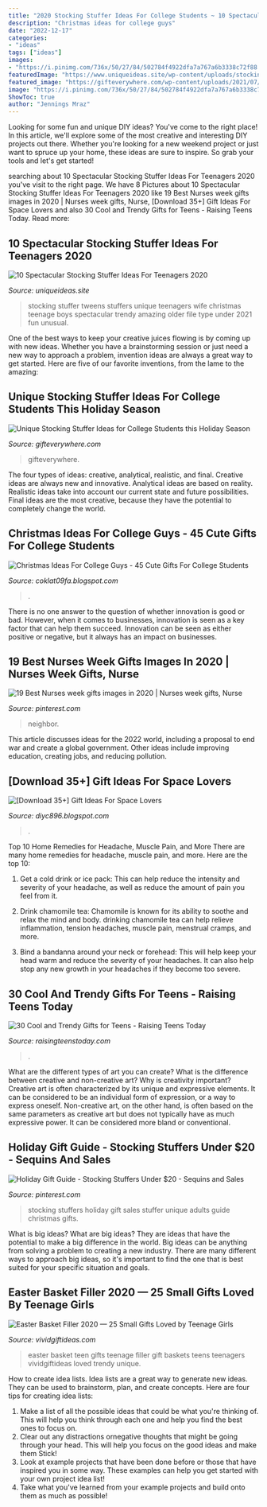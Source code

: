 ```yaml
---
title: "2020 Stocking Stuffer Ideas For College Students ~ 10 Spectacular Stocking Stuffer Ideas For Teenagers 2020"
description: "Christmas ideas for college guys"
date: "2022-12-17"
categories:
- "ideas"
tags: ["ideas"]
images:
- "https://i.pinimg.com/736x/50/27/84/502784f4922dfa7a767a6b3338c72f88.jpg"
featuredImage: "https://www.uniqueideas.site/wp-content/uploads/stocking-stuffer-ideas-for-tweens-unique-stocking-stuffer-3.png"
featured_image: "https://gifteverywhere.com/wp-content/uploads/2021/07/Universal-Socket-Set-979x1024.jpg"
image: "https://i.pinimg.com/736x/50/27/84/502784f4922dfa7a767a6b3338c72f88.jpg"
ShowToc: true
author: "Jennings Mraz"
---
```



Looking for some fun and unique DIY ideas? You've come to the right place! In this article, we'll explore some of the most creative and interesting DIY projects out there. Whether you're looking for a new weekend project or just want to spruce up your home, these ideas are sure to inspire. So grab your tools and let's get started!

	

		
searching about 10 Spectacular Stocking Stuffer Ideas For Teenagers 2020 you've visit to the right page. We have 8 Pictures about 10 Spectacular Stocking Stuffer Ideas For Teenagers 2020 like 19 Best Nurses week gifts images in 2020 | Nurses week gifts, Nurse, [Download 35+] Gift Ideas For Space Lovers and also 30 Cool and Trendy Gifts for Teens - Raising Teens Today. Read more:
		
    
## 10 Spectacular Stocking Stuffer Ideas For Teenagers 2020

<img loading=lazy src="https://www.uniqueideas.site/wp-content/uploads/stocking-stuffer-ideas-for-tweens-unique-stocking-stuffer-3.png" onerror="this.onerror=null;this.src='https://tse1.mm.bing.net/th?id=OIP.KsjqS-EyBOJVNZS73xRSWwHaJQ&amp;pid=15.1';" alt="10 Spectacular Stocking Stuffer Ideas For Teenagers 2020">

_Source: uniqueideas.site_

>stocking stuffer tweens stuffers unique teenagers wife christmas teenage boys spectacular trendy amazing older file type under 2021 fun unusual. 

	

One of the best ways to keep your creative juices flowing is by coming up with new ideas. Whether you have a brainstorming session or just need a new way to approach a problem, invention ideas are always a great way to get started. Here are five of our favorite inventions, from the lame to the amazing: 

    
## Unique Stocking Stuffer Ideas For College Students This Holiday Season

<img loading=lazy src="https://gifteverywhere.com/wp-content/uploads/2021/07/Universal-Socket-Set-979x1024.jpg" onerror="this.onerror=null;this.src='https://tse3.mm.bing.net/th?id=OIP.kBBPLDXurBvMiGonM1B3KwHaHv&amp;pid=15.1';" alt="Unique Stocking Stuffer Ideas for College Students this Holiday Season">

_Source: gifteverywhere.com_

>gifteverywhere. 

	

The four types of ideas: creative, analytical, realistic, and final.
Creative ideas are always new and innovative. Analytical ideas are based on reality. Realistic ideas take into account our current state and future possibilities. Final ideas are the most creative, because they have the potential to completely change the world.

    
## Christmas Ideas For College Guys - 45 Cute Gifts For College Students

<img loading=lazy src="https://i.pinimg.com/originals/55/2f/b2/552fb2e600a8f358817c1aeab3652a29.jpg" onerror="this.onerror=null;this.src='https://tse4.mm.bing.net/th?id=OIP.F_K7exHKOLSQbCieqKRGNAHaLG&amp;pid=15.1';" alt="Christmas Ideas For College Guys - 45 Cute Gifts For College Students">

_Source: coklat09fa.blogspot.com_

>. 

	

There is no one answer to the question of whether innovation is good or bad. However, when it comes to businesses, innovation is seen as a key factor that can help them succeed. Innovation can be seen as either positive or negative, but it always has an impact on businesses.

    
## 19 Best Nurses Week Gifts Images In 2020 | Nurses Week Gifts, Nurse

<img loading=lazy src="https://i.pinimg.com/474x/c4/c6/6e/c4c66e3ce37b5fcdc1375936c3984169.jpg" onerror="this.onerror=null;this.src='https://tse3.mm.bing.net/th?id=OIP._0kPehbXhjVj09R_81SQLQAAAA&amp;pid=15.1';" alt="19 Best Nurses week gifts images in 2020 | Nurses week gifts, Nurse">

_Source: pinterest.com_

>neighbor. 

	

This article discusses ideas for the 2022 world, including a proposal to end war and create a global government. Other ideas include improving education, creating jobs, and reducing pollution.

    
## [Download 35+] Gift Ideas For Space Lovers

<img loading=lazy src="https://i.pinimg.com/originals/31/7f/06/317f069ecfc220687f37d5a0aeef0939.jpg" onerror="this.onerror=null;this.src='https://tse2.mm.bing.net/th?id=OIP.sGt_WFNMJk5sYswK1Nr6KwHaNK&amp;pid=15.1';" alt="[Download 35+] Gift Ideas For Space Lovers">

_Source: diyc896.blogspot.com_

>. 

	

Top 10 Home Remedies for Headache, Muscle Pain, and More
There are many home remedies for headache, muscle pain, and more. Here are the top 10:
1. Get a cold drink or ice pack: This can help reduce the intensity and severity of your headache, as well as reduce the amount of pain you feel from it.

2. Drink chamomile tea: Chamomile is known for its ability to soothe and relax the mind and body. drinking chamomile tea can help relieve inflammation, tension headaches, muscle pain, menstrual cramps, and more.

3. Bind a bandanna around your neck or forehead: This will help keep your head warm and reduce the severity of your headaches. It can also help stop any new growth in your headaches if they become too severe.


    
## 30 Cool And Trendy Gifts For Teens - Raising Teens Today

<img loading=lazy src="https://raisingteenstoday.com/wp-content/uploads/2017/11/Teen-55.jpg" onerror="this.onerror=null;this.src='https://tse2.mm.bing.net/th?id=OIP.asxC-fO_dQw2vps0ItX74gHaHa&amp;pid=15.1';" alt="30 Cool and Trendy Gifts for Teens - Raising Teens Today">

_Source: raisingteenstoday.com_

>. 

	

What are the different types of art you can create? What is the difference between creative and non-creative art? Why is creativity important?
Creative art is often characterized by its unique and expressive elements. It can be considered to be an individual form of expression, or a way to express oneself. Non-creative art, on the other hand, is often based on the same parameters as creative art but does not typically have as much expressive power. It can be considered more bland or conventional.

    
## Holiday Gift Guide - Stocking Stuffers Under $20 - Sequins And Sales

<img loading=lazy src="https://i.pinimg.com/736x/50/27/84/502784f4922dfa7a767a6b3338c72f88.jpg" onerror="this.onerror=null;this.src='https://tse1.mm.bing.net/th?id=OIP.Zxr_Hm4RYeECE6yk6T9A0AHaLG&amp;pid=15.1';" alt="Holiday Gift Guide - Stocking Stuffers Under $20 - Sequins and Sales">

_Source: pinterest.com_

>stocking stuffers holiday gift sales stuffer unique adults guide christmas gifts. 

	

What is big ideas?
What are big ideas? They are ideas that have the potential to make a big difference in the world. Big ideas can be anything from solving a problem to creating a new industry. There are many different ways to approach big ideas, so it's important to find the one that is best suited for your specific situation and goals.

    
## Easter Basket Filler 2020 — 25 Small Gifts Loved By Teenage Girls

<img loading=lazy src="https://vividgiftideas.com/wp-content/uploads/2018/03/Easter-basket-for-teens.jpg" onerror="this.onerror=null;this.src='https://tse4.mm.bing.net/th?id=OIP.89Et6QCBYyy2N41JKlWqxwHaO6&amp;pid=15.1';" alt="Easter Basket Filler 2020 — 25 Small Gifts Loved by Teenage Girls">

_Source: vividgiftideas.com_

>easter basket teen gifts teenage filler gift baskets teens teenagers vividgiftideas loved trendy unique. 

	

How to create idea lists.
Idea lists are a great way to generate new ideas. They can be used to brainstorm, plan, and create concepts. Here are four tips for creating idea lists:
1. Make a list of all the possible ideas that could be what you're thinking of. This will help you think through each one and help you find the best ones to focus on.
2. Clear out any distractions ornegative thoughts that might be going through your head. This will help you focus on the good ideas and make them Stick!
3. Look at example projects that have been done before or those that have inspired you in some way. These examples can help you get started with your own project idea list!
4. Take what you've learned from your example projects and build onto them as much as possible!

